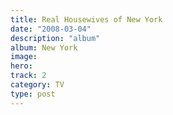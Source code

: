 ```yaml
---
title: Real Housewives of New York
date: "2008-03-04"
description: "album"
album: New York
image:
hero:
track: 2
category: TV
type: post
---
```

